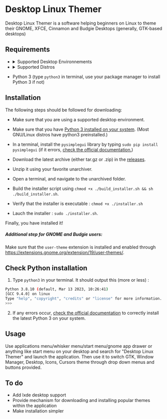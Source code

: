 # Desktop Linux Themer

Desktop Linux Themer is a software helping beginners on Linux to theme their GNOME, XFCE, Cinnamon and Budgie Desktops (generally, GTK-based desktops)

## Requirements

- <details>
      <summary> Supported Desktop Environnements</summary>
      <ul>
          <li>GNOME</li>  
          <li>XFCE</li>  
          <li>Cinnamon</li>  
          <li>Budgie</li>
      </ul>
  </details>

- <details>
      <summary> Supported Distros</summary>
      <ul>
          <li>Ubuntu (Budgie, Xubuntu/XFCE)</li>
          <li>Linux Mint (Cinnamon, XFCE)</li>
          <li>Zorin OS (+ Lite)</li>
          <li>Fedora (GNOME, XFCE, Cinnamon)</li>
          <li>RedHat Enterprise Linux (vanilla)</li>
          <li>Manjaro (GNOME, XFCE, Cinnamon, Budgie)</li>
      </ul>
  </details>
- Python 3 (type `python3` in terminal, use your package manager to install Python 3 if not)

## Installation

The following steps should be followed for downloading:

- Make sure that you are using a supported desktop environment.

- Make sure that you have [Python 3 installed on your system](#check-python-installation). (Most GNU/Linux distros have python3 preinstalled.)

- In a terminal, install the `pysimplegui` library by typing `sudo pip install pysimplegui` (if it errors, [check the official documentation.](https://pip.pypa.io/en/stable/installation/))

- Download the latest archive (either tar.gz or .zip) in the [releases](/releases/latest).
- Unzip it using your favorite unarchiver.
- Open a terminal, and navigate to the unarchived folder.
- Build the installer script using `chmod +x ./build_installer.sh && sh ./build_installer.sh`.
- Verify that the installer is executable : `chmod +x ./installer.sh`
- Lauch the installer : `sudo ./installer.sh`.

Finally, you have installed it!

##### Additional step for GNOME and Budgie users:

Make sure that the `user-theme` extension is installed and enabled through <https://extensions.gnome.org/extension/19/user-themes/>.

## Check Python installation

1. Type `python3` in your terminal. It should output this (more or less) :

```bash
Python 3.8.10 (default, Mar 13 2023, 10:26:41)
[GCC 9.4.0] on linux
Type "help", "copyright", "credits" or "license" for more information.
>>>
```

2. If any errors occur, [check the official documentation](https://wiki.python.org/moin/BeginnersGuide/Download) to correctly install the latest Python 3 on your system.

## Usage

Use applications menu/whisker menu/start menu/gnome app drawer or anything like start menu on your desktop and search for "Desktop Linux Themer" and launch the application.
Then use it to switch GTK, Window Manager, Desktop, Icons, Cursors theme through drop down menus and buttons provided.

## To do

- Add lxde desktop support
- Provide mechanism for downloading and installing popular themes within the application
- Make installation simpler
